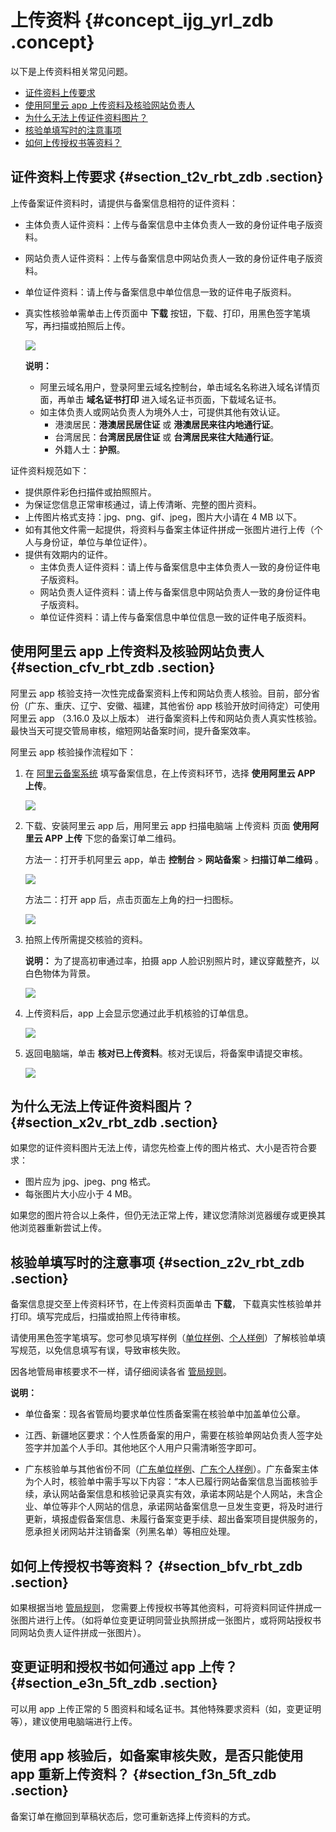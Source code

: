 # 上传资料 {#concept_ijg_yrl_zdb .concept}

以下是上传资料相关常见问题。

-   [证件资料上传要求](#section_t2v_rbt_zdb)
-   [使用阿里云 app 上传资料及核验网站负责人](#section_cfv_rbt_zdb)
-   [为什么无法上传证件资料图片？](#section_x2v_rbt_zdb)
-   [核验单填写时的注意事项](#section_z2v_rbt_zdb)
-   [如何上传授权书等资料？](#section_bfv_rbt_zdb)

## 证件资料上传要求 {#section_t2v_rbt_zdb .section}

上传备案证件资料时，请提供与备案信息相符的证件资料：

-   主体负责人证件资料：上传与备案信息中主体负责人一致的身份证件电子版资料。
-   网站负责人证件资料：上传与备案信息中网站负责人一致的身份证件电子版资料。
-   单位证件资料：请上传与备案信息中单位信息一致的证件电子版资料。
-   真实性核验单需单击上传页面中 **下载** 按钮，下载、打印，用黑色签字笔填写，再扫描或拍照后上传。

    ![](http://static-aliyun-doc.oss-cn-hangzhou.aliyuncs.com/assets/img/14218/154685367036223_zh-CN.png)

    **说明：** 

    -   阿里云域名用户，登录阿里云域名控制台，单击域名名称进入域名详情页面，再单击 **域名证书打印** 进入域名证书页面，下载域名证书。
    -   如主体负责人或网站负责人为境外人士，可提供其他有效认证。
        -   港澳居民：**港澳居民居住证** 或 **港澳居民来往内地通行证**。
        -   台湾居民：**台湾居民居住证** 或 **台湾居民来往大陆通行证**。
        -   外籍人士：**护照**。

证件资料规范如下：

-   提供原件彩色扫描件或拍照照片。
-   为保证您信息正常审核通过，请上传清晰、完整的图片资料。
-   上传图片格式支持：jpg、png、gif、jpeg，图片大小请在 4 MB 以下。
-   如有其他文件需一起提供，将资料与备案主体证件拼成一张图片进行上传（个人与身份证，单位与单位证件）。
-   提供有效期内的证件。
    -   主体负责人证件资料：请上传与备案信息中主体负责人一致的身份证件电子版资料。
    -   网站负责人证件资料：请上传与备案信息中网站负责人一致的身份证件电子版资料。
    -   单位证件资料：请上传与备案信息中单位信息一致的证件电子版资料。

## 使用阿里云 app 上传资料及核验网站负责人 {#section_cfv_rbt_zdb .section}

阿里云 app 核验支持一次性完成备案资料上传和网站负责人核验。目前，部分省份（广东、重庆、辽宁、安徽、福建，其他省份 app 核验开放时间待定）可使用阿里云 app （3.16.0 及以上版本） 进行备案资料上传和网站负责人真实性核验。最快当天可提交管局审核，缩短网站备案时间，提升备案效率。

阿里云 app 核验操作流程如下：

1.  在 [阿里云备案系统](http://beian.aliyun.com/) 填写备案信息，在上传资料环节，选择 **使用阿里云 APP 上传**。

    ![](http://static-aliyun-doc.oss-cn-hangzhou.aliyuncs.com/assets/img/14218/15468536705482_zh-CN.jpg)

2.  下载、安装阿里云 app 后，用阿里云 app 扫描电脑端 上传资料 页面 **使用阿里云 APP 上传** 下您的备案订单二维码。

    方法一：打开手机阿里云 app，单击 **控制台** \> **网站备案** \> **扫描订单二维码** 。

    ![](http://static-aliyun-doc.oss-cn-hangzhou.aliyuncs.com/assets/img/14218/15468536715489_zh-CN.png)

    方法二：打开 app 后，点击页面左上角的扫一扫图标。

    ![](http://static-aliyun-doc.oss-cn-hangzhou.aliyuncs.com/assets/img/14218/15468536715490_zh-CN.png)

3.  拍照上传所需提交核验的资料。

    **说明：** 为了提高初审通过率，拍摄 app 人脸识别照片时，建议穿戴整齐，以白色物体为背景。

    ![](http://static-aliyun-doc.oss-cn-hangzhou.aliyuncs.com/assets/img/14218/15468536715491_zh-CN.png)

4.  上传资料后，app 上会显示您通过此手机核验的订单信息。

    ![](http://static-aliyun-doc.oss-cn-hangzhou.aliyuncs.com/assets/img/14218/15468536715492_zh-CN.jpg)

5.  返回电脑端，单击 **核对已上传资料**。核对无误后，将备案申请提交审核。

    ![](http://static-aliyun-doc.oss-cn-hangzhou.aliyuncs.com/assets/img/14218/15468536715493_zh-CN.jpg)


## 为什么无法上传证件资料图片？ {#section_x2v_rbt_zdb .section}

如果您的证件资料图片无法上传，请您先检查上传的图片格式、大小是否符合要求：

-   图片应为 jpg、jpeg、png 格式。
-   每张图片大小应小于 4 MB。

如果您的图片符合以上条件，但仍无法正常上传，建议您清除浏览器缓存或更换其他浏览器重新尝试上传。

## 核验单填写时的注意事项 {#section_z2v_rbt_zdb .section}

备案信息提交至上传资料环节，在上传资料页面单击 **下载**， 下载真实性核验单并打印。填写完成后，扫描或拍照上传待审核。

请使用黑色签字笔填写。您可参见填写样例（[单位样例](http://gtms02.alicdn.com/tps/i2/TB1f.iSJVXXXXXkXFXX6HFAMXXX-1240-1980.jpg)、[个人样例](http://gtms03.alicdn.com/tps/i3/TB11nCSJVXXXXcIXpXXBkJCMXXX-1240-1993.jpg)）了解核验单填写规范，以免信息填写有误，导致审核失败。

因各地管局审核要求不一样，请仔细阅读各省 [管局规则](https://beian.aliyun.com/#MapDataContainer)。

**说明：** 

-   单位备案：现各省管局均要求单位性质备案需在核验单中加盖单位公章。

-   江西、新疆地区要求：个人性质备案的用户，需要在核验单网站负责人签字处签字并加盖个人手印。其他地区个人用户只需清晰签字即可。

-   广东核验单与其他省份不同（[广东单位样例](http://gtms04.alicdn.com/tps/i4/TB1OyC0JVXXXXaaXpXXA9lwMXXX-1240-1958.jpg)、[广东个人样例](http://gtms01.alicdn.com/tps/i1/TB1hY54JVXXXXc6XXXX9vlzMXXX-1240-1974.jpg)）。广东备案主体为个人时，核验单中需手写以下内容：“本人已履行网站备案信息当面核验手续，承认网站备案信息和核验记录真实有效，承诺本网站是个人网站，未含企业、单位等非个人网站的信息，承诺网站备案信息一旦发生变更，将及时进行更新，填报虚假备案信息、未履行备案变更手续、超出备案项目提供服务的，愿承担关闭网站并注销备案（列黑名单）等相应处理。


## 如何上传授权书等资料？ {#section_bfv_rbt_zdb .section}

如果根据当地 [管局规则](https://beian.aliyun.com/#MapDataContainer)， 您需要上传授权书等其他资料，可将资料同证件拼成一张图片进行上传。（如将单位变更证明同营业执照拼成一张图片，或将网站授权书同网站负责人证件拼成一张图片）。

## 变更证明和授权书如何通过 app 上传？ {#section_e3n_5ft_zdb .section}

可以用 app 上传正常的 5 图资料和域名证书。其他特殊要求资料（如，变更证明等），建议使用电脑端进行上传。

## 使用 app 核验后，如备案审核失败，是否只能使用 app 重新上传资料？ {#section_f3n_5ft_zdb .section}

备案订单在撤回到草稿状态后，您可重新选择上传资料的方式。

